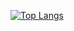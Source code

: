 [![Top Langs](https://github-readme-stats.vercel.app/api/top-langs/?username=IgorPetrovcm)](https://github.com/anuraghazra/github-readme-stats)

